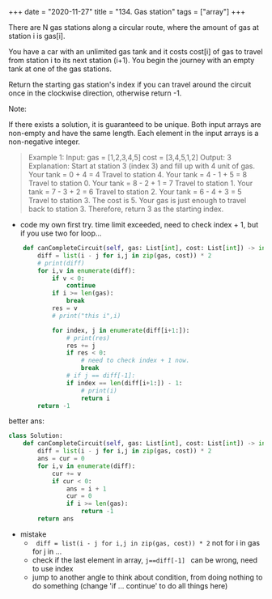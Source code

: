 +++
date = "2020-11-27"
title = "134. Gas station"
tags = ["array"]
+++

There are N gas stations along a circular route, where the amount of gas at station i is gas[i].

You have a car with an unlimited gas tank and it costs cost[i] of gas to travel from station i to its next station (i+1). You begin the journey with an empty tank at one of the gas stations.

Return the starting gas station's index if you can travel around the circuit once in the clockwise direction, otherwise return -1.

Note:

If there exists a solution, it is guaranteed to be unique.
Both input arrays are non-empty and have the same length.
Each element in the input arrays is a non-negative integer.

> Example 1:
Input:
gas = [1,2,3,4,5]
cost = [3,4,5,1,2]
Output: 3
Explanation:
Start at station 3 (index 3) and fill up with 4 unit of gas. Your tank = 0 + 4 = 4
Travel to station 4. Your tank = 4 - 1 + 5 = 8
Travel to station 0. Your tank = 8 - 2 + 1 = 7
Travel to station 1. Your tank = 7 - 3 + 2 = 6
Travel to station 2. Your tank = 6 - 4 + 3 = 5
Travel to station 3. The cost is 5. Your gas is just enough to travel back to station 3.
Therefore, return 3 as the starting index.
- code my own first try.
time limit exceeded, need to check index + 1, but if you use two for loop...

```python
    def canCompleteCircuit(self, gas: List[int], cost: List[int]) -> int:
        diff = list(i - j for i,j in zip(gas, cost)) * 2
        # print(diff)
        for i,v in enumerate(diff):
            if v < 0:
                continue
            if i >= len(gas):
                break
            res = v
            # print("this i",i)

            for index, j in enumerate(diff[i+1:]):
                # print(res)
                res += j
                if res < 0:
                    # need to check index + 1 now.
                    break
                # if j == diff[-1]:
                if index == len(diff[i+1:]) - 1:
                    # print(i)
                    return i
        return -1
```
better ans:
```python
class Solution:
    def canCompleteCircuit(self, gas: List[int], cost: List[int]) -> int:
        diff = list(i - j for i,j in zip(gas, cost)) * 2
        ans = cur = 0
        for i,v in enumerate(diff):
            cur += v
            if cur < 0:
                ans = i + 1
                cur = 0
                if i >= len(gas):
                    return -1
        return ans
```
- mistake
    - ` diff = list(i - j for i,j in zip(gas, cost)) * 2`
not for i in gas for j in ...
    - check if the last element in array,  `j==diff[-1] ` can be wrong, need to use index
    - jump to another angle to think about condition, from doing nothing to do something (change 'if ... continue' to do all things here)
